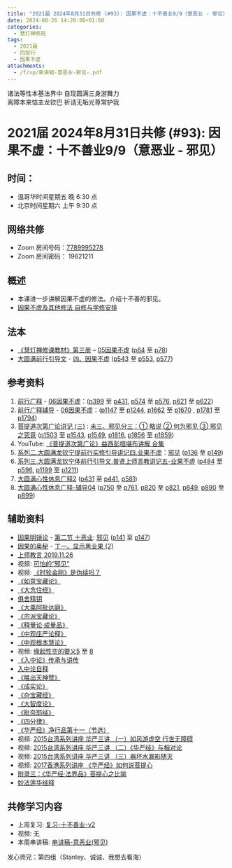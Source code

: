 ```yaml
---
title: "2021届 2024年8月31日共修 (#93): 因果不虚：十不善业9/9（意恶业 - 邪见）"
date: 2024-08-26 14:20:00+01:00
categories:
  - 慧灯禅修班
tags:
  - 2021届
  - 四加行
  - 因果不虚
attachments:
  - /f/up/串讲稿-意恶业-邪见-.pdf
---
```

诸法等性本基法界中 自现圆满三身游舞力\
离障本来怙主龙钦巴 祈请无垢光尊常护我

# 2021届 2024年8月31日共修 (#93): 因果不虚：十不善业9/9（意恶业 - 邪见）

## 时间：

* 温哥华时间星期五 晚 6:30 点
* 北京时间星期六 上午 9:30 点

## 网络共修

* Zoom 房间号码：[7789995278](https://us02web.zoom.us/j/7789995278?pwd=VjZmbWJFY2k2K0E5RVB2cTNIQmhqUT09)
* Zoom 房间密码： 19621211

## 概述

* 本课进一步讲解因果不虚的修法。介绍十不善的邪见。 
* [因果不虚及其他修法 自修与学修安排 ](https://fohuifayu.com/index.php/huideng-jiangtang/chanxiuke/zen-03/8655-zen03-ygbx)

## 法本

* [《慧灯禅修课教材》第三册](https://huidengchanxiu.net/books/b3/) – [05因果不虚](https://huidengchanxiu.net/books/b3/3-05) ([p64](https://huidengchanxiu.net/books/b3/3-05/#p64) 至 [p78](https://huidengchanxiu.net/books/b3/3-05/#p78))
* [大圆满前行引导文](https://huidengchanxiu.net/books/dymqx) - [四、因果不虚](https://huidengchanxiu.net/books/dymqx/#%E5%9B%9B%E5%9B%A0%E6%9E%9C%E4%B8%8D%E8%99%9A) ([p543](https://huidengchanxiu.net/books/dymqx/#p543) 至 [p553](https://huidengchanxiu.net/books/dymqx/#p553), [p577](https://huidengchanxiu.net/books/dymqx/#p577))

## 参考资料

1. [](https://huidengchanxiu.net/refs/qxgs/fudao/qxgsfd-06yg#%E5%89%8D%E8%A1%8C%E5%B9%BF%E9%87%8A059%E8%AF%BE-%E6%B3%95%E5%B8%88%E8%BE%85%E5%AF%BC%E7%AD%94%E7%96%91%E6%99%BA%E8%AF%9A%E5%A0%AA%E5%B8%83)[前行广释](https://huidengchanxiu.net/refs/qxgs) - [06因果不虚](https://huidengchanxiu.net/refs/qxgs/qxgs-06yg)：[](https://huidengchanxiu.net/refs/qxgs/qxgs-06yg/#%E5%89%8D%E8%A1%8C%E5%B9%BF%E9%87%8A%E7%AC%AC064%E8%AF%BE)([p399](https://huidengchanxiu.net/refs/qxgs/qxgs-06yg/#p399) 至 [p431](https://huidengchanxiu.net/refs/qxgs/qxgs-06yg/#p431), [p574](https://huidengchanxiu.net/refs/qxgs/qxgs-06yg/#p574) 至 [p576](https://huidengchanxiu.net/refs/qxgs/qxgs-06yg/#p576), [p621](https://huidengchanxiu.net/refs/qxgs/qxgs-06yg/#p621) 至 [p622](https://huidengchanxiu.net/refs/qxgs/qxgs-06yg/#p622))
2. [](https://huidengchanxiu.net/refs/qxgs/qxgs-06yg#%E5%89%8D%E8%A1%8C%E5%B9%BF%E9%87%8A%E7%AC%AC060%E8%AF%BE)[前行广释辅导](https://huidengchanxiu.net/refs/fudao) - [06因果不虚](https://huidengchanxiu.net/refs/qxgs/fudao/qxgsfd-06yg)：[](https://huidengchanxiu.net/refs/qxgs/fudao/qxgsfd-06yg/#%E5%89%8D%E8%A1%8C%E5%B9%BF%E9%87%8A%E7%AC%AC064%E8%AF%BE%E8%BE%85%E5%AF%BC)([p1147](https://huidengchanxiu.net/refs/qxgs/fudao/qxgsfd-06yg/#p1147) 至 [p1244](https://huidengchanxiu.net/refs/qxgs/fudao/qxgsfd-06yg/#p1244), [p1662](https://huidengchanxiu.net/refs/qxgs/fudao/qxgsfd-06yg/#p1662) 至 [p1670](https://huidengchanxiu.net/refs/qxgs/fudao/qxgsfd-06yg/#p1670) , [p1781](https://huidengchanxiu.net/refs/qxgs/fudao/qxgsfd-06yg/#p1781) 至 [p1794](https://huidengchanxiu.net/refs/qxgs/fudao/qxgsfd-06yg/#p1794))
3. [](https://huidengchanxiu.net/refs/qxgs/fudao/qxgsfd-06yg#%E5%89%8D%E8%A1%8C%E5%B9%BF%E9%87%8A059%E8%AF%BE-%E6%B3%95%E5%B8%88%E8%BE%85%E5%AF%BC%E7%AD%94%E7%96%91%E6%99%BA%E8%AF%9A%E5%A0%AA%E5%B8%83)[](https://huidengchanxiu.net/refs/qxgs/fudao/qxgsfd-06yg/#%E5%89%8D%E8%A1%8C%E5%B9%BF%E9%87%8A064%E8%AF%BE-%E6%B3%95%E5%B8%88%E8%BE%85%E5%AF%BC%E7%AD%94%E7%96%91%E6%99%BA%E8%AF%9A%E5%A0%AA%E5%B8%83)[菩提道次第广论讲记 (三)](https://huidengchanxiu.net/refs/ptdcdgl/3/) : [未三、邪见分三：① 略说 ② 何为邪见 ③ 邪见之究竟](https://huidengchanxiu.net/refs/ptdcdgl/3/#%E6%9C%AA%E4%B8%89%E9%82%AA%E8%A7%81%E5%88%86%E4%B8%89-%E7%95%A5%E8%AF%B4--%E4%BD%95%E4%B8%BA%E9%82%AA%E8%A7%81--%E9%82%AA%E8%A7%81%E4%B9%8B%E7%A9%B6%E7%AB%9F) ([p1503](https://huidengchanxiu.net/refs/ptdcdgl/3/#p1503) 至 [p1543](https://huidengchanxiu.net/refs/ptdcdgl/3/#p1543), [p1549](https://huidengchanxiu.net/refs/ptdcdgl/3/#p1549), [p1816](https://huidengchanxiu.net/refs/ptdcdgl/3/#p1816), [p1856](https://huidengchanxiu.net/refs/ptdcdgl/3/#p1856) 至 [p1859](https://huidengchanxiu.net/refs/ptdcdgl/3/#p1859))
4. YouTube: [《菩提道次第广论》益西彭措堪布讲解 合集](https://www.youtube.com/playlist?list=PLvhysUtdbxCBq9MxPLr6pauLmbwndXY9o)[](https://huidengchanxiu.net/refs/xmfw/s2/s2-sxyd4-ygbx)
5. [系列二.大圆满龙钦宁提前行实修引导讲记四.业果不虚](https://huidengchanxiu.net/refs/xmfw/s2/s2-sxyd4-ygbx)：[邪见](https://huidengchanxiu.net/refs/xmfw/s2/s2-sxyd4-ygbx/#%E9%82%AA%E8%A7%81) ([p136](https://huidengchanxiu.net/refs/xmfw/s2/s2-sxyd4-ygbx/#p136) 至 [p149](https://huidengchanxiu.net/refs/xmfw/s2/s2-sxyd4-ygbx/#p149))
6. [系列三.大圆满龙钦宁体前行引导文.普贤上师言教讲记五-业果不虚](https://huidengchanxiu.net/refs/xmfw/s3/s3-ydw5-ygbx) ([p484](https://huidengchanxiu.net/refs/xmfw/s3/s3-ydw5-ygbx/#p484) 至 [p596](https://huidengchanxiu.net/refs/xmfw/s3/s3-ydw5-ygbx/#p596), [p1199](https://huidengchanxiu.net/refs/xmfw/s3/s3-ydw5-ygbx/#p1199) 至 [p1211](https://huidengchanxiu.net/refs/xmfw/s3/s3-ydw5-ygbx/#p1211))
7. [大圆满心性休息广释2](https://huidengchanxiu.net/refs/dymxxxx/dymxxxx-gs2)[](https://huidengchanxiu.net/refs/dymxxxx/dymxxxx-gs2#%E7%AC%AC%E4%BA%8C%E5%8D%81%E4%BA%8C%E8%AF%BE) ([p431](https://huidengchanxiu.net/refs/dymxxxx/dymxxxx-gs2/#p431) 至 [p441](https://huidengchanxiu.net/refs/dymxxxx/dymxxxx-gs2/#p441), [p581](https://huidengchanxiu.net/refs/dymxxxx/dymxxxx-gs2/#p581))
8. [大圆满心性休息广释-辅导04](https://huidengchanxiu.net/refs/dymxxxx/fudao/fd-04/) ([p750](https://huidengchanxiu.net/refs/dymxxxx/fudao/fd-04/#p750) 至 [p761](https://huidengchanxiu.net/refs/dymxxxx/fudao/fd-04/#p761), [p820](https://huidengchanxiu.net/refs/dymxxxx/fudao/fd-04/#p820) 至 [p821](https://huidengchanxiu.net/refs/dymxxxx/fudao/fd-04/#p821), [p849](https://huidengchanxiu.net/refs/dymxxxx/fudao/fd-04/#p849), [p890](https://huidengchanxiu.net/refs/dymxxxx/fudao/fd-04/#p890) 至 [p899](https://huidengchanxiu.net/refs/dymxxxx/fudao/fd-04/#p899))

## **辅助资料**[](https://huidengchanxiu.net/refs/misc/zfncj01)[](https://www.huidengvan.com/posts/2023-08-05-2021%E5%B1%8A-2023%E5%B9%B48%E6%9C%8812%E6%97%A5%E5%85%B1%E4%BF%AE-46-%E8%BD%AE%E5%9B%9E%E8%BF%87%E6%82%A3%E6%95%B4%E4%BD%932-2%E4%B8%89%E6%A0%B9%E6%9C%AC%E8%8B%A6/)

* [](https://www.huidengvan.com/tags/%E4%BD%9B%E8%AF%B4%E7%A8%BB%E7%A7%86%E7%BB%8F/)[因果明镜论](https://huidengchanxiu.net/refs/misc/ygmjl) - [第二节 十恶业](https://huidengchanxiu.net/refs/misc/ygmjl#%E7%AC%AC%E4%BA%8C%E8%8A%82-%E5%8D%81%E6%81%B6%E4%B8%9A): [邪见](https://huidengchanxiu.net/refs/misc/ygmjl/#%E5%8D%81-%E9%82%AA%E8%A7%81) ([p141](https://huidengchanxiu.net/refs/misc/ygmjl/#p141) 至 [p147](https://huidengchanxiu.net/refs/misc/ygmjl/#p147))
* [因果的奥秘](https://www.xianmixuezi.com/%E9%81%93%E6%AC%A1%E7%AC%AC%E6%96%87%E5%BA%93/%E4%B8%80%E4%B8%89%E5%9B%A0%E6%9E%9C%E7%9A%84%E5%A5%A5%E7%A7%98) - [丁一、显示黑业果 (2)](https://www.xianmixuezi.com/%E9%81%93%E6%AC%A1%E7%AC%AC%E6%96%87%E5%BA%93/%E4%B8%80%E4%B8%89%E5%9B%A0%E6%9E%9C%E7%9A%84%E5%A5%A5%E7%A7%98/%E4%B8%81%E4%B8%80%E6%98%BE%E7%A4%BA%E9%BB%91%E4%B8%9A%E6%9E%9C2)
* [上师教言 2019.11.26](https://fohuifayu.com/index.php/shangshi-jiaoyan/2019nian/11yue/7007-J01330?title=%E9%82%AA%E8%A7%81)
* [](https://fohuifayu.com/index.php/shangshi-jiaoyan/2019nian/11yue/7007-J01330?title=%E9%82%AA%E8%A7%81)视频: [可怕的“邪见”](https://fohuifayu.com/index.php/shipin-jingcui/jingcai-shipin/9529-y15011-y09?title=)
* 视频: [《时轮金刚》是伪续吗？](https://fohuifayu.com/index.php/shipin-jingcui/wenda-zhailu/3886-V16030-V18?title=)
* [《如意宝藏论》](https://www.zhihuihai.net/%E6%99%BA%E6%82%B2%E5%AD%A6%E5%A0%82/2024%E5%AD%A6%E5%A0%82/%E5%A6%82%E6%84%8F%E5%AE%9D%E8%97%8F%E8%AE%BA)
* [《大念住经》](https://www.cfolu.com/204danian.html)[](https://www.xianmixuezi.com/%E9%81%93%E6%AC%A1%E7%AC%AC%E6%96%87%E5%BA%93/%E4%B8%80%E4%B8%89%E5%9B%A0%E6%9E%9C%E7%9A%84%E5%A5%A5%E7%A7%98/%E4%B8%81%E4%B8%80%E6%98%BE%E7%A4%BA%E9%BB%91%E4%B8%9A%E6%9E%9C2)
* [俱舍精钥](https://www.riyuebianzhao.com/%E4%BA%94%E8%AE%BA/%E4%BF%B1%E8%88%8D%E7%B2%BE%E9%92%A5)
* [《大乘阿毗达磨》](http://fodizi.net/fojing/15/4879.html)
* [《宗派宝藏论》](http://read.goodweb.net.cn/news/news_view.asp?newsid=105726)
* [《释量论·成量品》](https://www.riyuebianzhao.com/%E4%BA%94%E8%AE%BA/%E9%87%8A%E9%87%8F%E8%AE%BA%E6%88%90%E9%87%8F%E5%93%81%E5%B9%BF%E9%87%8A)
* [《中观庄严论释》](https://www.riyuebianzhao.com/%E9%AB%98%E7%BA%A7/%E4%B8%AD%E8%A7%82/%E4%B8%AD%E8%A7%82%E5%BA%84%E4%B8%A5%E8%AE%BA%E9%87%8A)
* [《中观根本慧论》](https://www.riyuebianzhao.com/%E9%AB%98%E7%BA%A7/%E4%B8%AD%E8%A7%82/%E4%B8%AD%E8%A7%82%E6%A0%B9%E6%9C%AC%E6%85%A7%E8%AE%BA)
* [](https://www.riyuebianzhao.com/%E9%AB%98%E7%BA%A7/%E4%B8%AD%E8%A7%82/%E4%B8%AD%E8%A7%82%E6%A0%B9%E6%9C%AC%E6%85%A7%E8%AE%BA)视频: [缘起性空的要义5](https://fohuifayu.com/index.php/huideng-jiangtang/rensheng-zhihui/fojiao-xinlixue/9456-l23035) 至 [8](https://fohuifayu.com/index.php/huideng-jiangtang/rensheng-zhihui/fojiao-xinlixue/9459-l23038)
* [《入中论》传承与讲传](https://www.zhihuihai.net/%E5%AD%A6%E4%BD%9B%E4%B9%8B%E5%AE%B6/%E9%AB%98%E7%BA%A7%E8%AF%BE%E7%A8%8B/%E4%B8%AD%E8%A7%82/%E5%85%A5%E4%B8%AD%E8%AE%BA%E4%BC%A0%E6%89%BF%E4%B8%8E%E4%BC%A0%E8%AE%B2)
* [入中论自释](https://www.xianmixuezi.com/%E8%88%AC%E8%8B%A5%E6%96%87%E5%BA%93/%E8%88%AC%E8%8B%A5%E6%96%87%E5%BA%938-%E5%85%A5%E4%B8%AD%E8%AE%BA%E8%87%AA%E9%87%8A)
* [《胜出天神赞》](https://www.zhihuihai.net/%E6%99%BA%E6%82%B2%E5%AD%A6%E5%A0%82/%E5%BE%80%E5%B9%B4%E4%BC%A0%E6%B3%95/%E8%83%9C%E5%87%BA%E5%A4%A9%E7%A5%9E%E8%B5%9E)
* [《成实论》](http://www.qldzj.com/htmljw/1267.htm)
* [《杂宝藏经》](http://read.goodweb.net.cn/news/news_more.asp?lm2=2380)
* [《大智度论》](https://www.quanxue.cn/ct_fojia/dazhidulindex.html)
* [《毗奈耶经》](http://fodizi.net/fojing/11/3609.html)
* [《四分律》](https://www.gw365.com/ct_fojia/sifenlindex.html)
* [《华严经》净行品第十一（节选） ](https://fohuifayu.com/index.php/huideng-zhiguang/dianzi-congshu/fofa-rongru-shenghuo/8873-a00086)
* 视频: [2015台湾系列讲座 华严三讲 （一）如风游虚空 行世无障碍](https://fohuifayu.com/index.php/huideng-jiangtang/huanqiu-xilie/taiwan-diqu/848-l15024?title=%E5%8D%8E%E4%B8%A5%E7%BB%8F)
* 视频: [2015台湾系列讲座 华严三讲 （二）《华严经》与相对论](https://fohuifayu.com/index.php/huideng-jiangtang/fofa-jianxiu/kong-xing/9708-l15025?title=)
* 视频: [2015台湾系列讲座 华严三讲 （三）器坏水漏影随灭](https://fohuifayu.com/index.php/huideng-jiangtang/fofa-jianxiu/kong-xing/9709-l15026?title=%E5%8D%8E%E4%B8%A5%E7%BB%8F)
* 视频: [2017香港系列讲座 《华严经》如何说菩提心](https://fohuifayu.com/index.php/huideng-jiangtang/huanqiu-xilie/xianggang-diqu/2697-l17094)
* [附录三：《华严经·法界品》菩提心之比喻](https://www.xianmixuezi.com/%E9%81%93%E6%AC%A1%E7%AC%AC%E6%96%87%E5%BA%93/%E4%B9%9D%E8%8F%A9%E6%8F%90%E9%81%93%E6%AC%A1%E7%AC%AC%E5%B9%BF%E8%AE%BA%E8%AE%B2%E8%AE%B0%E5%85%AB/%E9%99%84%E5%BD%95%E4%B8%89%E5%8D%8E%E4%B8%A5%E7%BB%8F%E6%B3%95%E7%95%8C%E5%93%81%E8%8F%A9%E6%8F%90%E5%BF%83%E4%B9%8B%E6%AF%94%E5%96%BB)
* [妙法莲华经释](https://www.riyuebianzhao.com/%E5%88%9D%E7%BA%A7/%E5%AD%A6%E7%BB%8F/%E5%A6%99%E6%B3%95%E8%8E%B2%E5%8D%8E%E7%BB%8F%E9%87%8A)

[](http://www.shixiu.net/dujing/fojing/jingjibu/2126.html)

## **共修学习内容**

* 上周复习: [](/f/up/串讲稿-人生八苦.pdf)[复习-十不善业-v2](/f/up/复习-十不善业-v2.docx)
* [](/f/up/串讲稿-人生八苦.pdf)视频: [](https://fohuifayu.com/index.php/huideng-jiangtang/fofa-jianxiu/chuli-xin/671-l11034)无
* 本周串讲稿: [串讲稿-意恶业(邪见)](/f/up/串讲稿-意恶业-邪见-.pdf)

发心师兄：第四组（Stanley、诚诚、我想去看海）
